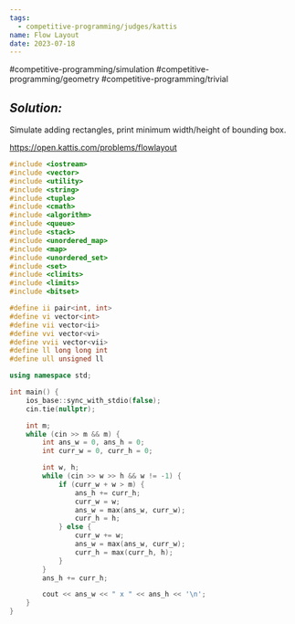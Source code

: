 ```yaml
---
tags:
  - competitive-programming/judges/kattis
name: Flow Layout
date: 2023-07-18
---
```

#competitive-programming/simulation
#competitive-programming/geometry
#competitive-programming/trivial
## _Solution:_
Simulate adding rectangles, print minimum width/height of bounding box.

https://open.kattis.com/problems/flowlayout
```cpp
#include <iostream>
#include <vector>
#include <utility>
#include <string>
#include <tuple>
#include <cmath>
#include <algorithm>
#include <queue>
#include <stack>
#include <unordered_map>
#include <map>
#include <unordered_set>
#include <set>
#include <climits>
#include <limits>
#include <bitset>

#define ii pair<int, int>
#define vi vector<int>
#define vii vector<ii>
#define vvi vector<vi>
#define vvii vector<vii>
#define ll long long int
#define ull unsigned ll

using namespace std;

int main() {
    ios_base::sync_with_stdio(false);
    cin.tie(nullptr);

    int m;
    while (cin >> m && m) {
        int ans_w = 0, ans_h = 0;
        int curr_w = 0, curr_h = 0;

        int w, h;
        while (cin >> w >> h && w != -1) {
            if (curr_w + w > m) {
                ans_h += curr_h;
                curr_w = w;
                ans_w = max(ans_w, curr_w);
                curr_h = h;
            } else {
                curr_w += w;
                ans_w = max(ans_w, curr_w);
                curr_h = max(curr_h, h);
            }
        }
        ans_h += curr_h;

        cout << ans_w << " x " << ans_h << '\n';
    }
}
```